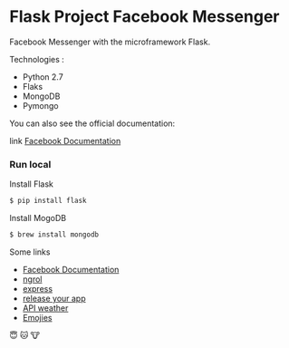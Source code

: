 # Flask Project Facebook Messenger

Facebook Messenger with the microframework Flask.

Technologies :
    
  - Python 2.7
  - Flaks
  - MongoDB
  - Pymongo
  
You can also see the official documentation:

link [Facebook Documentation][facebook]

### Run local

Install Flask

```Python
$ pip install flask
```

Install MogoDB

```Python
$ brew install mongodb
```


Some links

* [Facebook Documentation][facebook]
* [ngrol][ngrok]
* [express][express]
* [release your app ][release]
* [API weather ][weather]
* [Emojies][Emojie]

:innocent:
:cat:
:cow:

[facebook]: <https://developers.facebook.com/docs/messenger-platform/quickstart>
[ngrok]: <https://ngrok.com/>
[express]: <http://expressjs.com/es/>
[release]: <https://developers.facebook.com/docs/messenger-platform/app-review/>
[weather]: <http://www.geonames.org/enablefreewebservice/>
[Emojie]: <http://emojipedia.org/>

